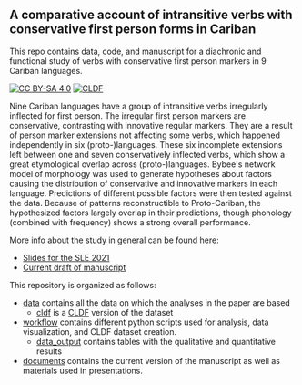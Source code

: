 ## A comparative account of intransitive verbs with conservative first person forms in Cariban 
This repo contains data, code, and manuscript for a diachronic and functional study of verbs with conservative first person markers in 9 Cariban languages.

[![CC BY-SA 4.0][cc-by-sa-shield]][cc-by-sa]
[![CLDF](https://img.shields.io/github/actions/workflow/status/fmatter/cariban_irregular_1/validation.yml?label=cldf)](https://github.com/fmatter/cariban_irregular_1/validation.yml)

Nine Cariban languages have a group of intransitive verbs irregularly inflected for first person.
The irregular first person markers are conservative, contrasting with innovative regular markers.
They are a result of person marker extensions not affecting some verbs, which happened independently in six (proto-)languages.
These six incomplete extensions left between one and seven conservatively inflected verbs, which show a great etymological overlap across (proto-)languages.
Bybee's network model of morphology was used to generate hypotheses about factors causing the distribution of conservative and innovative markers in each language.
Predictions of different possible factors were then tested against the data.
Because of patterns reconstructible to Proto-Cariban, the hypothesized factors largely overlap in their predictions, though phonology (combined with frequency) shows a strong overall performance.

More info about the study in general can be found here:

* [Slides for the SLE 2021](documents/talks_abstracts/carib_irreg_SLE.pdf)
* [Current draft of manuscript](documents/cariban_underived.pdf)

This repository is organized as follows:

* [data](data) contains all the data on which the analyses in the paper are based
	* [cldf](data/cldf) is a [CLDF](https://cldf.clld.org/) version of the dataset
* [workflow](workflow) contains different python scripts used for analysis, data visualization, and CLDF dataset creation.
	* [data_output](workflow/data_output) contains tables with the qualitative and quantitative results
* [documents](documents) contains the current version of the manuscript as well as materials used in presentations.

[cc-by-sa-shield]: https://img.shields.io/badge/License-CC%20BY--SA%204.0-lightgrey.svg
[cc-by-sa]: http://creativecommons.org/licenses/by-sa/4.0/